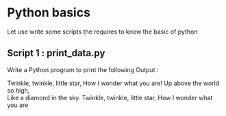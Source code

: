 # Python basics
Let use write some scripts the requires to know the basic of python

## Script 1 : print_data.py
Write a Python program to print the following Output : 

Twinkle, twinkle, little star,
	How I wonder what you are! 
		Up above the world so high,   		
		Like a diamond in the sky. 
Twinkle, twinkle, little star, 
	How I wonder what you are

